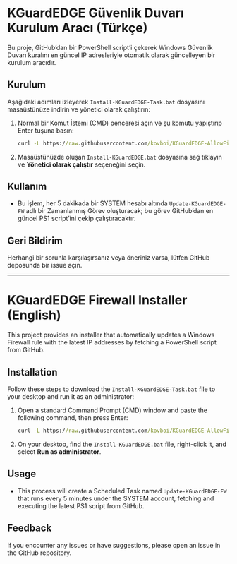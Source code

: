 # KGuardEDGE Güvenlik Duvarı Kurulum Aracı (Türkçe)

Bu proje, GitHub’dan bir PowerShell script’i çekerek Windows Güvenlik Duvarı kuralını en güncel IP adresleriyle otomatik olarak güncelleyen bir kurulum aracıdır.

## Kurulum

Aşağıdaki adımları izleyerek `Install-KGuardEDGE-Task.bat` dosyasını masaüstünüze indirin ve yönetici olarak çalıştırın:

1. Normal bir Komut İstemi (CMD) penceresi açın ve şu komutu yapıştırıp Enter tuşuna basın:

   ```cmd
   curl -L https://raw.githubusercontent.com/kovboi/KGuardEDGE-AllowFirewall/main/Install.bat -o "%USERPROFILE%\Desktop\KGuardEDGE-AllowFirewall-Install.bat"
   ```

2. Masaüstünüzde oluşan `Install-KGuardEDGE.bat` dosyasına sağ tıklayın ve **Yönetici olarak çalıştır** seçeneğini seçin.

## Kullanım

* Bu işlem, her 5 dakikada bir SYSTEM hesabı altında `Update-KGuardEDGE-FW` adlı bir Zamanlanmış Görev oluşturacak; bu görev GitHub’dan en güncel PS1 script’ini çekip çalıştıracaktır.

## Geri Bildirim

Herhangi bir sorunla karşılaşırsanız veya öneriniz varsa, lütfen GitHub deposunda bir issue açın.

---

# KGuardEDGE Firewall Installer (English)

This project provides an installer that automatically updates a Windows Firewall rule with the latest IP addresses by fetching a PowerShell script from GitHub.

## Installation

Follow these steps to download the `Install-KGuardEDGE-Task.bat` file to your desktop and run it as an administrator:

1. Open a standard Command Prompt (CMD) window and paste the following command, then press Enter:

   ```cmd
   curl -L https://raw.githubusercontent.com/kovboi/KGuardEDGE-AllowFirewall/main/Install.bat -o "%USERPROFILE%\Desktop\KGuardEDGE-AllowFirewall-Install.bat"
   ```

2. On your desktop, find the `Install-KGuardEDGE.bat` file, right-click it, and select **Run as administrator**.

## Usage

* This process will create a Scheduled Task named `Update-KGuardEDGE-FW` that runs every 5 minutes under the SYSTEM account, fetching and executing the latest PS1 script from GitHub.

## Feedback

If you encounter any issues or have suggestions, please open an issue in the GitHub repository.
